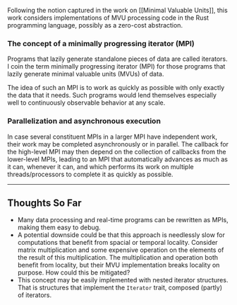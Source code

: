 Following the notion captured in the work on [[Minimal Valuable Units]], this work considers implementations of MVU processing code in the Rust programming language, possibly as a zero-cost abstraction.

### The concept of a minimally progressing iterator (MPI)
Programs that lazily generate standalone pieces of data are called iterators. I coin the term minimally progressing iterator (MPI) for those programs that lazily generate minimal valuable units (MVUs) of data.

The idea of such an MPI is to work as quickly as possible with only exactly the data that it needs. Such programs would lend themselves especially well to continuously observable behavior at any scale.

### Parallelization and asynchronous execution
In case several constituent MPIs in a larger MPI have independent work, their work may be completed asynchronously or in parallel. The callback for the high-level MPI may then depend on the collection of callbacks from the lower-level MPIs, leading to an MPI that automatically advances as much as it can, whenever it can, and which performs its work on multiple threads/processors to complete it as quickly as possible.



---
## Thoughts So Far
- Many data processing and real-time programs can be rewritten as MPIs, making them easy to debug.
- A potential downside could be that this approach is needlessly slow for computations that benefit from spacial or temporal locality. Consider matrix multiplication and some expensive operation on the elements of the result of this multiplication. The multiplication and operation both benefit from locality, but their MVU implementation breaks locality on purpose. How could this be mitigated?
- This concept may be easily implemented with nested iterator structures. That is structures that implement the `Iterator` trait, composed (partly) of iterators.